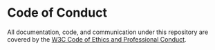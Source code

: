 # Code of Conduct

All documentation, code, and communication under this repository are covered by
the
[W3C Code of Ethics and Professional Conduct](https://www.w3.org/Consortium/cepc/).
